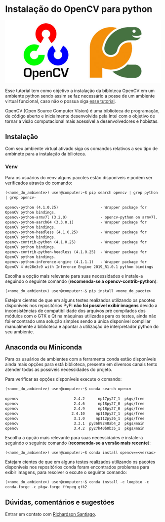 # Instalação do OpenCV para python

![opencvLogo](../readme_imgs/opencv.jpg)

Esse tutorial tem como objetivo a instalação da bibloteca OpenCV em um ambiente python sendo assim se faz necessário a posse de um ambiente virtual funcional, caso não o possua siga [esse tutorial](./pythonVirtualEnvs.md).

OpenCV (Open Source Computer Vision) é uma biblioteca de programação, de código aberto e inicialmente desenvolvida pela Intel com o objetivo de tornar a visão computacional mais acessível a desenvolvedores e hobistas.

## Instalação

Com seu ambiente virtual ativado siga os comandos relativos a seu tipo de ambinete para a instalação da bilioteca.

### Venv

Para os usuários do venv alguns pacotes estão disponíveis e podem ser verificados através do comando:

```console
(<nome_do_ambiente>) user@computer:~$ pip search opencv | grep python | grep opencv-

opencv-python (4.1.0.25)                   - Wrapper package for OpenCV python bindings.
opencv-python-armv7l (3.2.0)               - opencv-python on armv7l.
opencv-python-aarch64 (3.3.0.1)            - Wrapper package for OpenCV python bindings.
opencv-python-headless (4.1.0.25)          - Wrapper package for OpenCV python bindings.
opencv-contrib-python (4.1.0.25)           - Wrapper package for OpenCV python bindings.
opencv-contrib-python-headless (4.1.0.25)  - Wrapper package for OpenCV python bindings.
opencv-python-inference-engine (4.1.1.1)   - Wrapper package for OpenCV 4 #e28e3c9 with Inference Engine 2019_R1.0.1 python bindings
```

Escolha a opção mais relevante para suas necessidades e instale-a seguindo o seguinte comando (**recomenda-se a opencv-contrib-python**):

```console
(<nome_do_ambiente>) user@computer:~$ pip install <nome_do_pacote>
```

Estejam cientes de que em alguns testes realizados utilizando os pacotes disponíveis nos repositórios PyPi **não foi possível exibir imagens** devido a inconsistências de compatibilidade dos arquivos pré compilados dos módulos com o GTK e Qt na máquinas utilizadas para os testes, ainda não foi encontrado uma solução simples sendo a única disponível complilar manualmente a biblioteca e apontar a utilização de interpretador python do seu ambiente.

## Anaconda ou Miniconda

Para os usuários de ambientes com a ferramenta conda estão disponíveis ainda mais opções para está biblioteca, presente em diversos canais tento atender todas as possíveis necessidades do projeto.

Para verificar as opções disponíveis execute o comando:

```console
(<nome_do_ambiente>) user@computer:~$ conda search opencv

opencv                         2.4.2      np17py27_1  pkgs/free
opencv                         2.4.6      np18py27_0  pkgs/free
opencv                         2.4.9      np18py27_0  pkgs/free
opencv                        2.4.10     np110py27_1  pkgs/free
opencv                         3.1.0     np112py36_1  pkgs/free
opencv                         3.3.1  py36h9248ab4_2  pkgs/main
opencv                         3.4.2  py27h40b0b35_1  pkgs/main
```

Escolha a opção mais relevante para suas necessidades e instale-a seguindo o seguinte comando (**recomenda-se a versão mais recente**):

```console
(<nome_do_ambiente>) user@computer:~$ conda install opencv==<versao>
```

Estejam cientes de que em alguns testes realizados utilizando os pacotes disponíveis nos repositórios conda foram encontrados problemas para exibir imagens, para resolver o excute o seguinte comando:

```console
(<nome_do_ambiente>) user@computer:~$ conda install -c loopbio -c conda-forge -c pkgw-forge ffmpeg gtk2
```

## Dúvidas, comentários e sugestões

Entrar em contato com [Richardson Santiago](https://github.com/vanluwin).